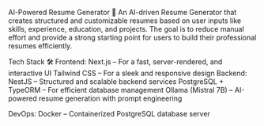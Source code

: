AI-Powered Resume Generator 🚀
An AI-driven Resume Generator that creates structured and customizable resumes based on user inputs like skills, experience, education, and projects. The goal is to reduce manual effort and provide a strong starting point for users to build their professional resumes efficiently.

Tech Stack 🛠
Frontend:
Next.js – For a fast, server-rendered, and interactive UI
Tailwind CSS – For a sleek and responsive design
Backend:
NestJS – Structured and scalable backend services
PostgreSQL + TypeORM – For efficient database management
Ollama (Mistral 7B) – AI-powered resume generation with prompt engineering

DevOps:
Docker – Containerized PostgreSQL database server


